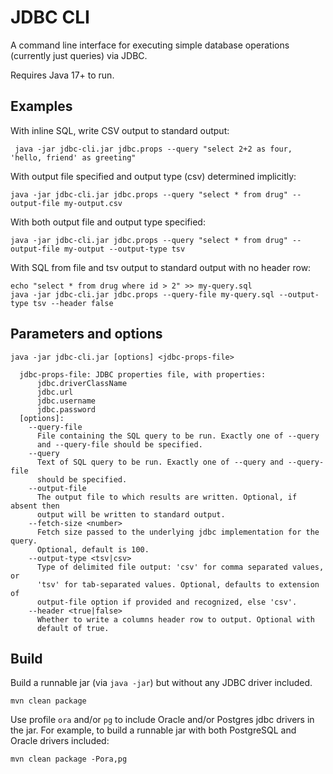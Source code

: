 # JDBC CLI

A command line interface for executing simple database operations (currently just queries) via JDBC.

Requires Java 17+ to run.

## Examples
With inline SQL, write CSV output to standard output:
```console
 java -jar jdbc-cli.jar jdbc.props --query "select 2+2 as four, 'hello, friend' as greeting"
 ```

With output file specified and output type (csv) determined implicitly:
```console
java -jar jdbc-cli.jar jdbc.props --query "select * from drug" --output-file my-output.csv
```

With both output file and output type specified:
```console
java -jar jdbc-cli.jar jdbc.props --query "select * from drug" --output-file my-output --output-type tsv
```
With SQL from file and tsv output to standard output with no header row:
```console
echo "select * from drug where id > 2" >> my-query.sql
java -jar jdbc-cli.jar jdbc.props --query-file my-query.sql --output-type tsv --header false
```

## Parameters and options

```console
java -jar jdbc-cli.jar [options] <jdbc-props-file>

  jdbc-props-file: JDBC properties file, with properties:
      jdbc.driverClassName
      jdbc.url
      jdbc.username
      jdbc.password
  [options]:
    --query-file
      File containing the SQL query to be run. Exactly one of --query
      and --query-file should be specified.
    --query
      Text of SQL query to be run. Exactly one of --query and --query-file
      should be specified.
    --output-file
      The output file to which results are written. Optional, if absent then
      output will be written to standard output.
    --fetch-size <number>
      Fetch size passed to the underlying jdbc implementation for the query.
      Optional, default is 100.
    --output-type <tsv|csv>
      Type of delimited file output: 'csv' for comma separated values, or
      'tsv' for tab-separated values. Optional, defaults to extension of
      output-file option if provided and recognized, else 'csv'.
    --header <true|false>
      Whether to write a columns header row to output. Optional with
      default of true.
```

## Build

Build a runnable jar (via `java -jar`) but without any JDBC driver included.

```console
mvn clean package
```

Use profile `ora` and/or `pg` to include Oracle and/or Postgres jdbc drivers in the
jar. For example, to build a runnable jar with both PostgreSQL and Oracle drivers
included:

```console
mvn clean package -Pora,pg
```
